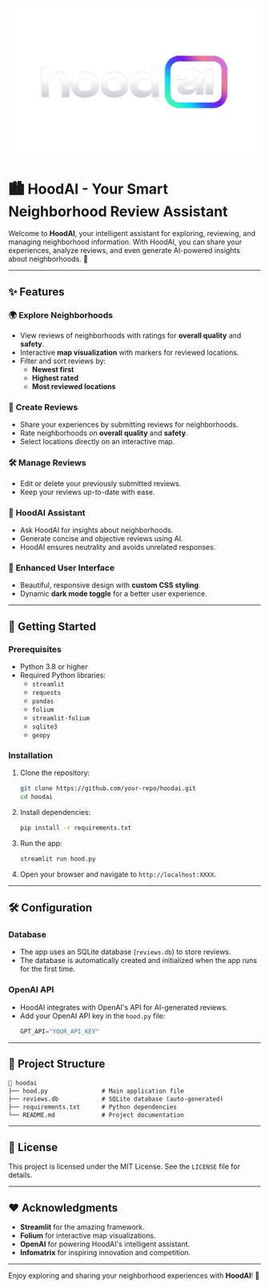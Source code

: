 ![HoodAI Logo](hoodAI.png)
# 🏙️ HoodAI - Your Smart Neighborhood Review Assistant

Welcome to **HoodAI**, your intelligent assistant for exploring, reviewing, and managing neighborhood information. With HoodAI, you can share your experiences, analyze reviews, and even generate AI-powered insights about neighborhoods. 🌟

---

## ✨ Features

### 🌍 **Explore Neighborhoods**
- View reviews of neighborhoods with ratings for **overall quality** and **safety**.
- Interactive **map visualization** with markers for reviewed locations.
- Filter and sort reviews by:
  - **Newest first**
  - **Highest rated**
  - **Most reviewed locations**

### 📝 **Create Reviews**
- Share your experiences by submitting reviews for neighborhoods.
- Rate neighborhoods on **overall quality** and **safety**.
- Select locations directly on an interactive map.

### 🛠️ **Manage Reviews**
- Edit or delete your previously submitted reviews.
- Keep your reviews up-to-date with ease.

### 🤖 **HoodAI Assistant**
- Ask HoodAI for insights about neighborhoods.
- Generate concise and objective reviews using AI.
- HoodAI ensures neutrality and avoids unrelated responses.

### 🎨 **Enhanced User Interface**
- Beautiful, responsive design with **custom CSS styling**.
- Dynamic **dark mode toggle** for a better user experience.

---

## 🚀 Getting Started

### Prerequisites
- Python 3.8 or higher
- Required Python libraries:
  - `streamlit`
  - `requests`
  - `pandas`
  - `folium`
  - `streamlit-folium`
  - `sqlite3`
  - `geopy`

### Installation
1. Clone the repository:
   ```bash
   git clone https://github.com/your-repo/hoodai.git
   cd hoodai
   ```

2. Install dependencies:
   ```bash
   pip install -r requirements.txt
   ```

3. Run the app:
   ```bash
   streamlit run hood.py
   ```

4. Open your browser and navigate to `http://localhost:XXXX`.

---

## 🛠️ Configuration

### Database
- The app uses an SQLite database (`reviews.db`) to store reviews.
- The database is automatically created and initialized when the app runs for the first time.

### OpenAI API
- HoodAI integrates with OpenAI's API for AI-generated reviews.
- Add your OpenAI API key in the `hood.py` file:
  ```python
  GPT_API="YOUR_API_KEY"
  ```

---

## 📂 Project Structure

```
📁 hoodai
├── hood.py               # Main application file
├── reviews.db            # SQLite database (auto-generated)
├── requirements.txt      # Python dependencies
└── README.md             # Project documentation
```
---

## 📜 License
This project is licensed under the MIT License. See the `LICENSE` file for details.

---

## ❤️ Acknowledgments
- **Streamlit** for the amazing framework.
- **Folium** for interactive map visualizations.
- **OpenAI** for powering HoodAI's intelligent assistant.
- **Infomatrix** for inspiring innovation and competition. 
---

Enjoy exploring and sharing your neighborhood experiences with **HoodAI**! 🌟
```
